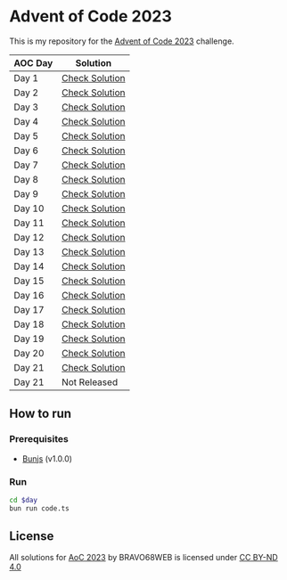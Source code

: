 # Advent of Code 2023

This is my repository for the [Advent of Code 2023](https://adventofcode.com/2023) challenge.

| AOC Day | Solution                       |
|---------|--------------------------------|
| Day 1   | [Check Solution](01/README.md) |
| Day 2   | [Check Solution](02/README.md) |
| Day 3   | [Check Solution](03/README.md) |
| Day 4   | [Check Solution](04/README.md) |
| Day 5   | [Check Solution](05/README.md) |
| Day 6   | [Check Solution](06/README.md) |
| Day 7   | [Check Solution](07/README.md) |
| Day 8   | [Check Solution](08/README.md) |
| Day 9   | [Check Solution](09/README.md) |
| Day 10  | [Check Solution](10/README.md) |
| Day 11  | [Check Solution](11/README.md) |
| Day 12  | [Check Solution](12/README.md) |
| Day 13  | [Check Solution](13/README.md) |
| Day 14  | [Check Solution](14/README.md) |
| Day 15  | [Check Solution](15/README.md) |
| Day 16  | [Check Solution](16/README.md) |
| Day 17  | [Check Solution](17/README.md) |
| Day 18  | [Check Solution](18/README.md) |
| Day 19  | [Check Solution](19/README.md) |
| Day 20  | [Check Solution](20/README.md) |
| Day 21  | [Check Solution](21/README.md) |
| Day 21  | Not Released                   |

## How to run

### Prerequisites

- [Bunjs](https://bun.sh) (v1.0.0)

### Run

```bash
cd $day
bun run code.ts
```

## License

All solutions for [AoC 2023](https://adventofcode.com/2023) by BRAVO68WEB is licensed under [CC BY-ND 4.0](https://creativecommons.org/licenses/by-nd/4.0/)
